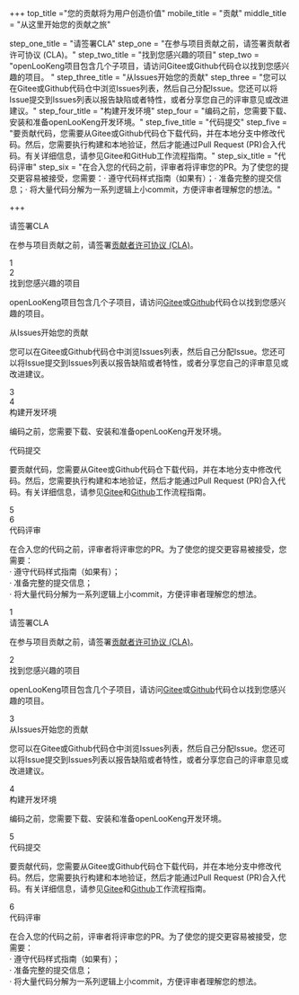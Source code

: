 +++
top_title ="您的贡献将为用户创造价值"
mobile_title = "贡献"
middle_title = "从这里开始您的贡献之旅"

step_one_title = "请签署CLA"
step_one = "在参与项目贡献之前，请签署贡献者许可协议 (CLA)。"
step_two_title = "找到您感兴趣的项目"
step_two = "openLooKeng项目包含几个子项目，请访问Gitee或Github代码仓以找到您感兴趣的项目。 "
step_three_title = "从Issues开始您的贡献"
step_three = "您可以在Gitee或Github代码仓中浏览Issues列表，然后自己分配Issue。您还可以将Issue提交到Issues列表以报告缺陷或者特性，或者分享您自己的评审意见或改进建议。"
step_four_title = "构建开发环境"
step_four = "编码之前，您需要下载、安装和准备openLooKeng开发环境。"
step_five_title = "代码提交"
step_five = "要贡献代码，您需要从Gitee或Github代码仓下载代码，并在本地分支中修改代码。然后，您需要执行构建和本地验证，然后才能通过Pull Request (PR)合入代码。有关详细信息，请参见Gitee和GitHub工作流程指南。"
step_six_title = "代码评审"
step_six = "在合入您的代码之前，评审者将评审您的PR。为了使您的提交更容易被接受，您需要：· 遵守代码样式指南（如果有）；· 准备完整的提交信息；· 将大量代码分解为一系列逻辑上小commit，方便评审者理解您的想法。"

+++
<!-- PC 向导模块-->
<div class="isPC maillist maillist-guidance">
    <div class="maillist-divider">
        <div class="maillist-icon-comm"></div>
    </div>
    <div class="step-left">
        <div class="step-left-box">
            <span>请签署CLA</span>
            <p>在参与项目贡献之前，请签署<a href="/zh-cn/signcla.html"  target="_blank">贡献者许可协议 (CLA)</a>。</p>
        </div>
        <div class="step-left-num">
            <span>1</span>
        </div>
        <div class="step-left-line"></div>
    </div>
    <div class="step-right">
        <div class="step-right-line"></div>
        <div class="step-right-num">
            <span>2</span>
        </div>
        <div class="step-right-box">
            <span>找到您感兴趣的项目</span>
            <p>openLooKeng项目包含几个子项目，请访问<a href="https://gitee.com/openlookeng"  target="_blank">Gitee</a>或<a href="https://github.com/openlookeng"  target="_blank">Github</a>代码仓以找到您感兴趣的项目。</p>
        </div>
    </div>
    <div class="step-left">
    <div class="step-left-box">
        <span>从Issues开始您的贡献</span>
        <p>您可以在Gitee或Github代码仓中浏览Issues列表，然后自己分配Issue。您还可以将Issue提交到Issues列表以报告缺陷或者特性，或者分享您自己的评审意见或改进建议。</p>
    </div>
    <div class="step-left-num">
        <span>3</span>
    </div>
    <div class="step-left-line"></div>
    </div>
    <div class="step-right">
        <div class="step-right-line"></div>
        <div class="step-right-num">
            <span>4</span>
        </div>
        <div class="step-right-box">
            <span>构建开发环境</span>
            <p>编码之前，您需要下载、安装和准备openLooKeng开发环境。</p>
        </div>
    </div>
    <div class="step-left">
        <div class="step-left-box">
            <span>代码提交</span>
            <p>要贡献代码，您需要从Gitee或Github代码仓下载代码，并在本地分支中修改代码。然后，您需要执行构建和本地验证，然后才能通过Pull Request (PR)合入代码。有关详细信息，请参见<a href="http://git.mydoc.io/?t=153749" target="_blank">Gitee</a>和<a href="https://help.github.com/en/github/collaborating-with-issues-and-pull-requests/about-pull-requests" target="_blank">Github</a>工作流程指南。</p>
        </div>
        <div class="step-left-num">
            <span>5</span>
        </div>
        <div class="step-left-line"></div>
    </div>
    <div class="step-right">
        <div class="step-right-line"></div>
        <div class="step-right-num">
            <span>6</span>
        </div>
        <div class="step-right-box">
            <span>代码评审</span>
            <p>在合入您的代码之前，评审者将评审您的PR。为了使您的提交更容易被接受，您需要：<br>· 遵守代码样式指南（如果有）；<br>· 准备完整的提交信息；<br>· 将大量代码分解为一系列逻辑上小commit，方便评审者理解您的想法。</p>
        </div>
    </div>
</div>

<!-- mobile 向导模块-->
<div class="isH5 maillist maillist-H5">
    <div class="maillist-H5-step">
        <div class="step-num">
            <span>1</span>
        </div>
        <div class="maillist-H5-description">
            <span>请签署CLA</span>
            <p>在参与项目贡献之前，请签署<a href="/zh-cn/signcla.html"  target="_blank">贡献者许可协议 (CLA)</a>。</p>
        </div>
    </div>
    <div class="maillist-H5-step">
        <div class="step-num">
            <span>2</span>
        </div>
        <div class="maillist-H5-description">
            <span>找到您感兴趣的项目</span>
            <p>openLooKeng项目包含几个子项目，请访问<a href="https://gitee.com/openlookeng"  target="_blank">Gitee</a>或<a href="https://github.com/openlookeng"  target="_blank">Github</a>代码仓以找到您感兴趣的项目。</p>
        </div>
    </div>
    <div class="maillist-H5-step">
        <div class="step-num">
            <span>3</span>
        </div>
        <div class="maillist-H5-description">
            <span>从Issues开始您的贡献</span>
            <p>您可以在Gitee或Github代码仓中浏览Issues列表，然后自己分配Issue。您还可以将Issue提交到Issues列表以报告缺陷或者特性，或者分享您自己的评审意见或改进建议。</p>
        </div>
    </div>
    <div class="maillist-H5-step">
        <div class="step-num">
            <span>4</span>
        </div>
        <div class="maillist-H5-description">
            <span>构建开发环境</span>
            <p>编码之前，您需要下载、安装和准备openLooKeng开发环境。</p>
        </div>
    </div>
    <div class="maillist-H5-step">
        <div class="step-num">
            <span>5</span>
        </div>
        <div class="maillist-H5-description">
            <span>代码提交</span>
            <p>要贡献代码，您需要从Gitee或Github代码仓下载代码，并在本地分支中修改代码。然后，您需要执行构建和本地验证，然后才能通过Pull Request (PR)合入代码。有关详细信息，请参见<a href="http://git.mydoc.io/?t=153749" target="_blank">Gitee</a>和<a href="https://help.github.com/en/github/collaborating-with-issues-and-pull-requests/about-pull-requests" target="_blank">Github</a>工作流程指南。</p>
        </div>
    </div>
    <div class="maillist-H5-step">
        <div class="step-num">
            <span>6</span>
        </div>
        <div class="maillist-H5-description">
            <span>代码评审</span>
            <p>在合入您的代码之前，评审者将评审您的PR。为了使您的提交更容易被接受，您需要：<br>· 遵守代码样式指南（如果有）；<br>· 准备完整的提交信息；<br>· 将大量代码分解为一系列逻辑上小commit，方便评审者理解您的想法。</p>
        </div>
    </div>
</div>